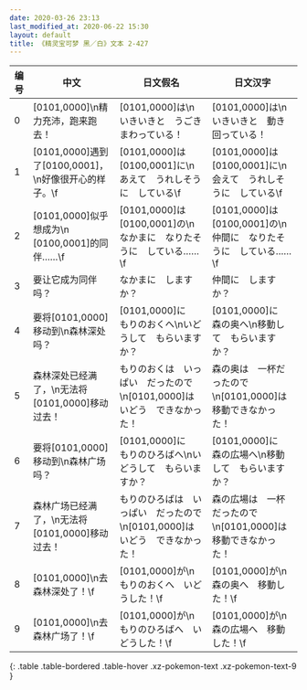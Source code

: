 ```yaml
---
date: 2020-03-26 23:13
last_modified_at: 2020-06-22 15:30
layout: default
title: 《精灵宝可梦 黑／白》文本 2-427
---
```

| 编号 | 中文 | 日文假名 | 日文汉字 |
| ---- | ---- | ---- | --- |
| 0 | [0101,0000]\n精力充沛，跑来跑去！ | [0101,0000]は\nいきいきと　うごきまわっている！ | [0101,0000]は\nいきいきと　動き回っている！ |
| 1 | [0101,0000]遇到了[0100,0001]，\n好像很开心的样子。\f | [0101,0000]は　[0100,0001]に\nあえて　うれしそうに　している\f | [0101,0000]は　[0100,0001]に\n会えて　うれしそうに　している\f |
| 2 | [0101,0000]似乎想成为\n [0100,0001]的同伴……\f | [0101,0000]は　[0100,0001]の\nなかまに　なりたそうに　している……\f | [0101,0000]は　[0100,0001]の\n仲間に　なりたそうに　している……\f |
| 3 | 要让它成为同伴吗？ | なかまに　しますか？ | 仲間に　しますか？ |
| 4 | 要将[0101,0000]移动到\n森林深处吗？ | [0101,0000]に　もりのおくへ\nいどうして　もらいますか？ | [0101,0000]に　森の奥へ\n移動して　もらいますか？ |
| 5 | 森林深处已经满了，\n无法将[0101,0000]移动过去！ | もりのおくは　いっぱい　だったので\n[0101,0000]は　いどう　できなかった！ | 森の奥は　一杯だったので\n[0101,0000]は　移動できなかった！ |
| 6 | 要将[0101,0000]移动到\n森林广场吗？ | [0101,0000]に　もりのひろばへ\nいどうして　もらいますか？ | [0101,0000]に　森の広場へ\n移動して　もらいますか？ |
| 7 | 森林广场已经满了，\n无法将[0101,0000]移动过去！ | もりのひろばは　いっぱい　だったので\n[0101,0000]は　いどう　できなかった！ | 森の広場は　一杯だったので\n[0101,0000]は　移動できなかった！ |
| 8 | [0101,0000]\n去森林深处了！\f | [0101,0000]が\nもりのおくへ　いどうした！\f | [0101,0000]が\n森の奥へ　移動した！\f |
| 9 | [0101,0000]\n去森林广场了！\f | [0101,0000]が\nもりのひろばへ　いどうした！\f | [0101,0000]が\n森の広場へ　移動した！\f |
{: .table .table-bordered .table-hover .xz-pokemon-text .xz-pokemon-text-9 }